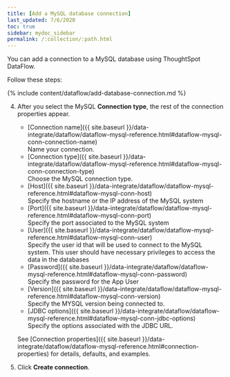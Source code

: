 ```yaml
---
title: [Add a MySQL database connection]
last_updated: 7/6/2020
toc: true
sidebar: mydoc_sidebar
permalink: /:collection/:path.html
---
```

You can add a connection to a MySQL database using ThoughtSpot DataFlow.

Follow these steps:

{% include content/dataflow/add-database-connection.md %}

4. After you select the MySQL **Connection type**, the rest of the connection properties appear.

    * [Connection name]({{ site.baseurl }}/data-integrate/dataflow/dataflow-mysql-reference.html#dataflow-mysql-conn-connection-name)<br/>Name your connection.
    * [Connection type]({{ site.baseurl }}/data-integrate/dataflow/dataflow-mysql-reference.html#dataflow-mysql-conn-connection-type)<br/>Choose the MySQL connection type.
    * [Host]({{ site.baseurl }}/data-integrate/dataflow/dataflow-mysql-reference.html#dataflow-mysql-conn-host)<br/>Specify the hostname or the IP address of the MySQL system
    * [Port]({{ site.baseurl }}/data-integrate/dataflow/dataflow-mysql-reference.html#dataflow-mysql-conn-port)<br/>Specify the port associated to the MySQL system
    * [User]({{ site.baseurl }}/data-integrate/dataflow/dataflow-mysql-reference.html#dataflow-mysql-conn-user)<br/>Specify the user id that will be used to connect to the MySQL system. This user should have necessary privileges to access the data in the databases
    * [Password]({{ site.baseurl }}/data-integrate/dataflow/dataflow-mysql-reference.html#dataflow-mysql-conn-password)<br/>Specify the password for the App User
    * [Version]({{ site.baseurl }}/data-integrate/dataflow/dataflow-mysql-reference.html#dataflow-mysql-conn-version)<br/>Specify the MYSQL version being connected to.
    * [JDBC options]({{ site.baseurl }}/data-integrate/dataflow/dataflow-mysql-reference.html#dataflow-mysql-conn-jdbc-options)<br/>Specify the options associated with the JDBC URL.

   See [Connection properties]({{ site.baseurl }}/data-integrate/dataflow/dataflow-mysql-reference.html#connection-properties) for details, defaults, and examples.

5. Click **Create connection**.   
